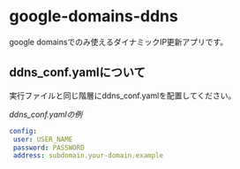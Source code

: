 # google-domains-ddns
google domainsでのみ使えるダイナミックIP更新アプリです。  


## ddns_conf.yamlについて
実行ファイルと同じ階層にddns_conf.yamlを配置してください。  
  
*ddns_conf.yamlの例*
```yaml
config: 
 user: USER_NAME 
 password: PASSWORD
 address: subdomain.your-domain.example
```